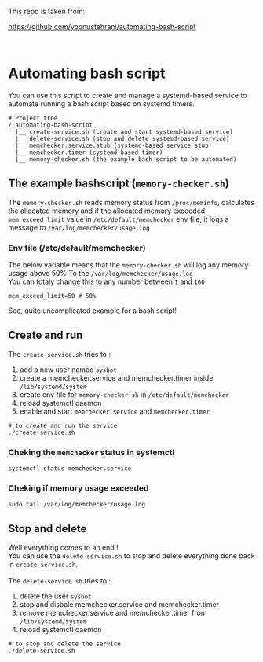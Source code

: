 This repo is taken from: 

https://github.com/yoonustehrani/automating-bash-script

<br>

# Automating bash script

You can use this script to create and manage a systemd-based service to automate running a bash script based on systemd timers.
```
# Project tree
/ automating-bash-script
  |__ create-service.sh (create and start systemd-based service)
  |__ delete-service.sh (stop and delete systemd-based service)
  |__ memchecker.service.stub (systemd-based service stub)
  |__ memchecker.timer (systemd-based timer)
  |__ memory-checker.sh (the example bash script to be automated)
```
## The example bashscript (`memory-checker.sh`)
The `memory-checker.sh` reads memory status from `/proc/meminfo`, calculates the allocated memory and if
the allocated memory exceeded `mem_exceed_limit` value in `/etc/default/memchecker` env file, it logs a message to `/var/log/memchecker/usage.log` 
### Env file (/etc/default/memchecker)
The below variable means that the `memory-checker.sh` will log any memory usage above 50% To the `/var/log/memchecker/usage.log`
<br />
You can totaly change this to any number between `1` and `100`
```env
mem_exceed_limit=50 # 50%
```
See, quite uncomplicated example for a bash script!

## Create and run
The `create-service.sh` tries to :
1. add a new user named `sysbot`
2. create a memchecker.service and memchecker.timer inside `/lib/systemd/system`
3. create env file for `memory-checker.sh` in `/etc/default/memchecker`
4. reload systemctl daemon
5. enable and start `memchecker.service` and `memchecker.timer`
```terminal
# to create and run the service
./create-service.sh
```

### Cheking the `memchecker` status in systemctl
```
systemctl status memchecker.service
```

### Cheking if memory usage exceeded
```
sudo tail /var/log/memchecker/usage.log
```

## Stop and delete
Well everything comes to an end !
<br />
You can use the `delete-service.sh` to stop and delete everything done back in `create-service.sh`.
<br />
<br />
The `delete-service.sh` tries to :
1. delete the user `sysbot`
2. stop and disbale memchecker.service and memchecker.timer
3. remove memchecker.service and memchecker.timer from `/lib/systemd/system`
4. reload systemctl daemon
```terminal
# to stop and delete the service
./delete-service.sh
```
